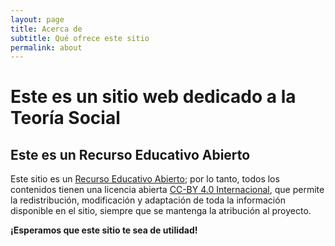 ```yaml
---
layout: page
title: Acerca de
subtitle: Qué ofrece este sitio
permalink: about
---
```


# Este es un sitio web dedicado a la Teoría Social

## Este es un Recurso Educativo Abierto

Este sitio es un [Recurso Educativo Abierto](https://es.wikipedia.org/wiki/Recursos_educativos_abiertos); por lo tanto, todos los contenidos tienen una licencia abierta [CC-BY 4.0 Internacional](https://creativecommons.org/licenses/by/4.0/deed.es), que permite la redistribución, modificación y adaptación de toda la información disponible en el sitio, siempre que se mantenga la atribución al proyecto.

**¡Esperamos que este sitio te sea de utilidad!**

<div style="clear:both"></div>
